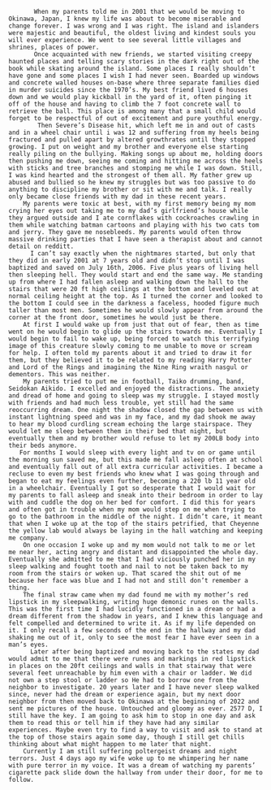            When my parents told me in 2001 that we would be moving to Okinawa, Japan, I knew my life was about to become miserable and change forever. I was wrong and I was right. The island and islanders were majestic and beautiful, the oldest living and kindest souls you will ever experience. We went to see several little villages and shrines, places of power. 
           Once acquainted with new friends, we started visiting creepy haunted places and telling scary stories in the dark right out of the book while skating around the island. Some places I really shouldn’t have gone and some places I wish I had never seen. Boarded up windows and concrete walled houses on-base where three separate families died in murder suicides since the 1970’s. My best friend lived 6 houses down and we would play kickball in the yard of it, often pinging it off of the house and having to climb the 7 foot concrete wall to retrieve the ball. This place is among many that a small child would forget to be respectful of out of excitement and pure youthful energy. 
            Then Severe’s Disease hit, which left me in and out of casts and in a wheel chair until i was 12 and suffering from my heels being fractured and pulled apart by altered growthrates until they stopped growing. I put on weight and my brother and everyone else starting really piling on the bullying. Making songs up about me, holding doors then pushing me down, seeing me coming and hitting me across the heels with sticks and tree branches and stomping me while I was down. Still, I was kind hearted and the strongest of them all. My father grew up abused and bullied so he knew my struggles but was too passive to do anything to discipline my brother or sit with me and talk. I really only became close friends with my dad in these recent years. 
        My parents were toxic at best, with my first memory being my mom crying her eyes out taking me to my dad’s girlfriend’s house while they argued outside and I ate cornflakes with cockroaches crawling in them while watching batman cartoons and playing with his two cats tom and jerry. They gave me nosebleeds. My parents would often throw massive drinking parties that I have seen a therapist about and cannot detail on redditt. 
          I can’t say exactly when the nightmares started, but only that they did in early 2001 at 7 years old and didn’t stop until I was baptized and saved on July 16th, 2006. Five plus years of living hell then sleeping hell. They would start and end the same way. Me standing up from where I had fallen asleep and walking down the hall to the stairs that were 20 ft high ceilings at the bottom and leveled out at normal ceiling height at the top. As I turned the corner and looked to the bottom I could see in the darkness a faceless, hooded figure much taller than most men. Sometimes he would slowly appear from around the corner at the front door, sometimes he would just be there. 
        At first I would wake up from just that out of fear, then as time went on he would begin to glide up the stairs towards me. Eventually I would begin to fail to wake up, being forced to watch this terrifying image of this creature slowly coming to me unable to move or scream for help. I often told my parents about it and tried to draw it for them, but they believed it to be related to my reading Harry Potter and Lord of the Rings and imagining the Nine Ring wraith nasgul or dementors. This was neither. 
        My parents tried to put me in football, Taiko drumming, band, Seidokan Aikido. I excelled and enjoyed the distractions. The anxiety and dread of home and going to sleep was my struggle. I stayed mostly with friends and had much less trouble, yet still had the same reoccurring dream. One night the shadow closed the gap between us with instant lightning speed and was in my face, and my dad shook me away to hear my blood curdling scream echoing the large stairspace. They would let me sleep between them in their bed that night, but eventually them and my brother would refuse to let my 200LB body into their beds anymore. 
       For months I would sleep with every light and tv on or game until the morning sun saved me, but this made me fall asleep often at school and eventually fall out of all extra curricular activities. I became a recluse to even my best friends who knew what I was going through and began to eat my feelings even further, becoming a 220 lb 11 year old in a wheelchair. Eventually I got so desperate that I would wait for my parents to fall asleep and sneak into their bedroom in order to lay with and cuddle the dog on her bed for comfort. I did this for years and often got in trouble when my mom would step on me when trying to go to the bathroom in the middle of the night. I didn’t care, it meant that when I woke up at the top of the stairs petrified, that Cheyenne the yellow lab would always be laying in the hall watching and keeping me company. 
        On one occasion I woke up and my mom would not talk to me or let me near her, acting angry and distant and disappointed the whole day. Eventually she admitted to me that I had viciously punched her in my sleep walking and fought tooth and nail to not be taken back to my room from the stairs or woken up. That scared the shit out of me because her face was blue and I had not and still don’t remember a thing. 
        The final straw came when my dad found me with my mother’s red lipstick in my sleepwalking, writing huge demonic runes on the walls. This was the first time I had lucidly functioned in a dream or had a dream different from the shadow in years, and I knew this language and felt compelled and determined to write it. As if my life depended on it. I only recall a few seconds of the end in the hallway and my dad shaking me out of it, only to see the most fear I have ever seen in a man’s eyes. 
          Later after being baptized and moving back to the states my dad would admit to me that there were runes and markings in red lipstick in places on the 20ft ceilings and walls in that stairway that were several feet unreachable by him even with a chair or ladder. We did not own a step stool or ladder so He had to borrow one from the neighbor to investigate. 20 years later and I have never sleep walked since, never had the dream or experience again, but my next door neighbor from then moved back to Okinawa at the beginning of 2022 and sent me pictures of the house. Untouched and gloomy as ever. 2577 D, I still have the key. I am going to ask him to stop in one day and ask them to read this or tell him if they have had any similar experiences. Maybe even try to find a way to visit and ask to stand at the top of those stairs again some day, though I still get chills thinking about what might happen to me later that night. 
        Currently I am still suffering poltergeist dreams and night terrors. Just 4 days ago my wife woke up to me whimpering her name with pure terror in my voice. It was a dream of watching my parents’ cigarette pack slide down the hallway from under their door, for me to follow.
